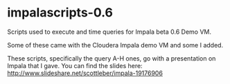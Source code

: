 impalascripts-0.6
=================

Scripts used to execute and time queries for Impala beta 0.6 Demo VM.

Some of these came with the Cloudera Impala demo VM and some I added.

These scripts, specifically the query A-H ones, go with a presentation on Impala that I gave. You can find the slides here: http://www.slideshare.net/scottleber/impala-19176906
